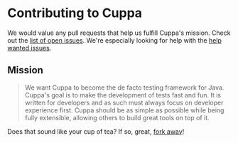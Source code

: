 # Contributing to Cuppa

We would value any pull requests that help us fulfill Cuppa's mission.
Check out the [list of open issues](https://github.com/cuppa-framework/cuppa/issues).
We're especially looking for help with the [help wanted issues](https://github.com/cuppa-framework/cuppa/issues?q=is%3Aissue+is%3Aopen+label%3A%22help+wanted%22).

## Mission

> We want Cuppa to become the de facto testing framework for Java.
> Cuppa's goal is to make the development of tests fast and fun.
> It is written for developers and as such must always focus on developer experience first.
> Cuppa should be as simple as possible while being fully extensible, allowing others to build great tools on top of it.

Does that sound like your cup of tea? If so, great, [fork away](https://github.com/cuppa-framework/cuppa/fork)!